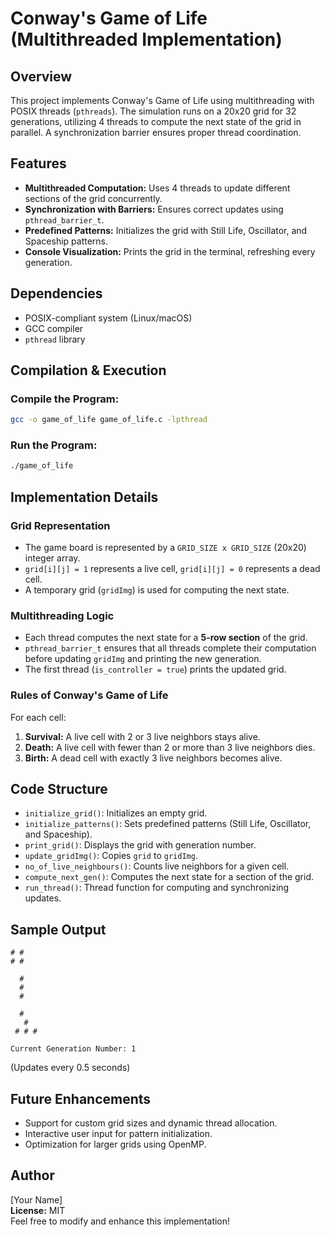 # Conway's Game of Life (Multithreaded Implementation)

## Overview

This project implements Conway's Game of Life using multithreading with POSIX threads (`pthreads`). The simulation runs on a 20x20 grid for 32 generations, utilizing 4 threads to compute the next state of the grid in parallel. A synchronization barrier ensures proper thread coordination.

## Features

- **Multithreaded Computation:** Uses 4 threads to update different sections of the grid concurrently.
- **Synchronization with Barriers:** Ensures correct updates using `pthread_barrier_t`.
- **Predefined Patterns:** Initializes the grid with Still Life, Oscillator, and Spaceship patterns.
- **Console Visualization:** Prints the grid in the terminal, refreshing every generation.

## Dependencies

- POSIX-compliant system (Linux/macOS)
- GCC compiler
- `pthread` library

## Compilation & Execution

### Compile the Program:

```sh
gcc -o game_of_life game_of_life.c -lpthread
```

### Run the Program:

```sh
./game_of_life
```

## Implementation Details

### Grid Representation

- The game board is represented by a `GRID_SIZE x GRID_SIZE` (20x20) integer array.
- `grid[i][j] = 1` represents a live cell, `grid[i][j] = 0` represents a dead cell.
- A temporary grid (`gridImg`) is used for computing the next state.

### Multithreading Logic

- Each thread computes the next state for a **5-row section** of the grid.
- `pthread_barrier_t` ensures that all threads complete their computation before updating `gridImg` and printing the new generation.
- The first thread (`is_controller = true`) prints the updated grid.

### Rules of Conway's Game of Life

For each cell:

1. **Survival:** A live cell with 2 or 3 live neighbors stays alive.
2. **Death:** A live cell with fewer than 2 or more than 3 live neighbors dies.
3. **Birth:** A dead cell with exactly 3 live neighbors becomes alive.

## Code Structure

- `initialize_grid()`: Initializes an empty grid.
- `initialize_patterns()`: Sets predefined patterns (Still Life, Oscillator, and Spaceship).
- `print_grid()`: Displays the grid with generation number.
- `update_gridImg()`: Copies `grid` to `gridImg`.
- `no_of_live_neighbours()`: Counts live neighbors for a given cell.
- `compute_next_gen()`: Computes the next state for a section of the grid.
- `run_thread()`: Thread function for computing and synchronizing updates.

## Sample Output

```
# #
# #

  #
  #
  #

  #
   #
 # # #

Current Generation Number: 1
```

(Updates every 0.5 seconds)

## Future Enhancements

- Support for custom grid sizes and dynamic thread allocation.
- Interactive user input for pattern initialization.
- Optimization for larger grids using OpenMP.

## Author

[Your Name]  
**License:** MIT  
Feel free to modify and enhance this implementation!
